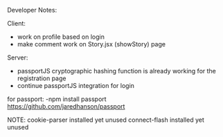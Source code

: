 Developer Notes:

Client:
- work on profile based on login
- make comment work on Story.jsx (showStory) page 

Server:
- passportJS cryptographic hashing function is already working for the registration page
- continue passportJS integration for login

for passport:
-npm install passport
https://github.com/jaredhanson/passport

NOTE:
cookie-parser installed yet unused
connect-flash installed yet unused
